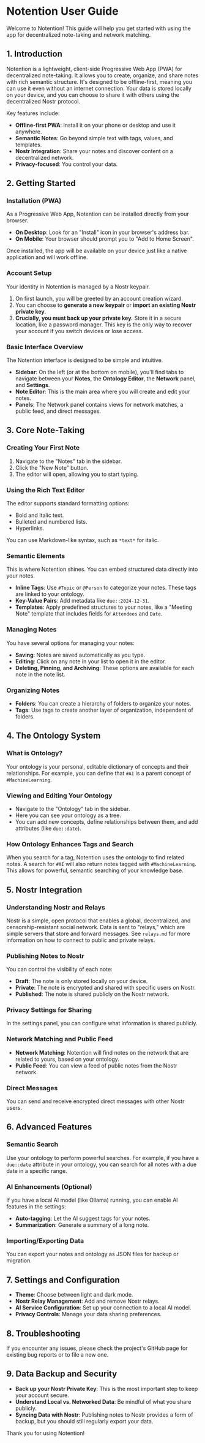 # Notention User Guide

Welcome to Notention! This guide will help you get started with using the app for decentralized note-taking and network matching.

## 1. Introduction

Notention is a lightweight, client-side Progressive Web App (PWA) for decentralized note-taking. It allows you to create, organize, and share notes with rich semantic structure. It's designed to be offline-first, meaning you can use it even without an internet connection. Your data is stored locally on your device, and you can choose to share it with others using the decentralized Nostr protocol.

Key features include:
- **Offline-first PWA**: Install it on your phone or desktop and use it anywhere.
- **Semantic Notes**: Go beyond simple text with tags, values, and templates.
- **Nostr Integration**: Share your notes and discover content on a decentralized network.
- **Privacy-focused**: You control your data.

## 2. Getting Started

### Installation (PWA)
As a Progressive Web App, Notention can be installed directly from your browser.
- **On Desktop**: Look for an "Install" icon in your browser's address bar.
- **On Mobile**: Your browser should prompt you to "Add to Home Screen".

Once installed, the app will be available on your device just like a native application and will work offline.

### Account Setup
Your identity in Notention is managed by a Nostr keypair.
1.  On first launch, you will be greeted by an account creation wizard.
2.  You can choose to **generate a new keypair** or **import an existing Nostr private key**.
3.  **Crucially, you must back up your private key.** Store it in a secure location, like a password manager. This key is the only way to recover your account if you switch devices or lose access.

### Basic Interface Overview
The Notention interface is designed to be simple and intuitive.
- **Sidebar**: On the left (or at the bottom on mobile), you'll find tabs to navigate between your **Notes**, the **Ontology Editor**, the **Network** panel, and **Settings**.
- **Note Editor**: This is the main area where you will create and edit your notes.
- **Panels**: The Network panel contains views for network matches, a public feed, and direct messages.

## 3. Core Note-Taking

### Creating Your First Note
1.  Navigate to the "Notes" tab in the sidebar.
2.  Click the "New Note" button.
3.  The editor will open, allowing you to start typing.

### Using the Rich Text Editor
The editor supports standard formatting options:
- Bold and Italic text.
- Bulleted and numbered lists.
- Hyperlinks.

You can use Markdown-like syntax, such as `*text*` for italic.

### Semantic Elements
This is where Notention shines. You can embed structured data directly into your notes.
-   **Inline Tags**: Use `#Topic` or `@Person` to categorize your notes. These tags are linked to your ontology.
-   **Key-Value Pairs**: Add metadata like `due::2024-12-31`.
-   **Templates**: Apply predefined structures to your notes, like a "Meeting Note" template that includes fields for `Attendees` and `Date`.

### Managing Notes
You have several options for managing your notes:
- **Saving**: Notes are saved automatically as you type.
- **Editing**: Click on any note in your list to open it in the editor.
- **Deleting, Pinning, and Archiving**: These options are available for each note in the note list.

### Organizing Notes
- **Folders**: You can create a hierarchy of folders to organize your notes.
- **Tags**: Use tags to create another layer of organization, independent of folders.

## 4. The Ontology System

### What is Ontology?
Your ontology is your personal, editable dictionary of concepts and their relationships. For example, you can define that `#AI` is a parent concept of `#MachineLearning`.

### Viewing and Editing Your Ontology
- Navigate to the "Ontology" tab in the sidebar.
- Here you can see your ontology as a tree.
- You can add new concepts, define relationships between them, and add attributes (like `due::date`).

### How Ontology Enhances Tags and Search
When you search for a tag, Notention uses the ontology to find related notes. A search for `#AI` will also return notes tagged with `#MachineLearning`. This allows for powerful, semantic searching of your knowledge base.

## 5. Nostr Integration

### Understanding Nostr and Relays
Nostr is a simple, open protocol that enables a global, decentralized, and censorship-resistant social network. Data is sent to "relays," which are simple servers that store and forward messages. See `relays.md` for more information on how to connect to public and private relays.

### Publishing Notes to Nostr
You can control the visibility of each note:
- **Draft**: The note is only stored locally on your device.
- **Private**: The note is encrypted and shared with specific users on Nostr.
- **Published**: The note is shared publicly on the Nostr network.

### Privacy Settings for Sharing
In the settings panel, you can configure what information is shared publicly.

### Network Matching and Public Feed
- **Network Matching**: Notention will find notes on the network that are related to yours, based on your ontology.
- **Public Feed**: You can view a feed of public notes from the Nostr network.

### Direct Messages
You can send and receive encrypted direct messages with other Nostr users.

## 6. Advanced Features

### Semantic Search
Use your ontology to perform powerful searches. For example, if you have a `due::date` attribute in your ontology, you can search for all notes with a due date in a specific range.

### AI Enhancements (Optional)
If you have a local AI model (like Ollama) running, you can enable AI features in the settings:
- **Auto-tagging**: Let the AI suggest tags for your notes.
- **Summarization**: Generate a summary of a long note.

### Importing/Exporting Data
You can export your notes and ontology as JSON files for backup or migration.

## 7. Settings and Configuration

- **Theme**: Choose between light and dark mode.
- **Nostr Relay Management**: Add and remove Nostr relays.
- **AI Service Configuration**: Set up your connection to a local AI model.
- **Privacy Controls**: Manage your data sharing preferences.

## 8. Troubleshooting

If you encounter any issues, please check the project's GitHub page for existing bug reports or to file a new one.

## 9. Data Backup and Security

- **Back up your Nostr Private Key**: This is the most important step to keep your account secure.
- **Understand Local vs. Networked Data**: Be mindful of what you share publicly.
- **Syncing Data with Nostr**: Publishing notes to Nostr provides a form of backup, but you should still regularly export your data.

Thank you for using Notention!
